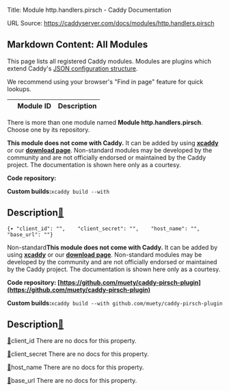 Title: Module http.handlers.pirsch - Caddy Documentation

URL Source: https://caddyserver.com/docs/modules/http.handlers.pirsch

Markdown Content:
All Modules
-----------

This page lists all registered Caddy modules. Modules are plugins which extend Caddy's [JSON configuration structure](https://caddyserver.com/docs/json/).

We recommend using your browser's "Find in page" feature for quick lookups.

|  | Module ID | Description |
| --- | --- | --- |

There is more than one module named **Module http.handlers.pirsch**. Choose one by its repository.

**This module does not come with Caddy.** It can be added by using **[xcaddy](https://caddyserver.com/docs/build#xcaddy)** or our **[download page](https://caddyserver.com/download)**. Non-standard modules may be developed by the community and are not officially endorsed or maintained by the Caddy project. The documentation is shown here only as a courtesy.

**Code repository:**

**Custom builds:**`xcaddy build --with`

Description[🔗](https://caddyserver.com/docs/modules/http.handlers.pirsch#docs "Direct link")
---------------------------------------------------------------------------------------------

`{▾	"client_id": "",	"client_secret": "",	"host_name": "",	"base_url": ""}`

Non-standard**This module does not come with Caddy.** It can be added by using **[xcaddy](https://caddyserver.com/docs/build#xcaddy)** or our **[download page](https://caddyserver.com/download)**. Non-standard modules may be developed by the community and are not officially endorsed or maintained by the Caddy project. The documentation is shown here only as a courtesy.

**Code repository: [https://github.com/muety/caddy-pirsch-plugin](https://github.com/muety/caddy-pirsch-plugin)**

**Custom builds:**`xcaddy build --with github.com/muety/caddy-pirsch-plugin`

Description[🔗](https://caddyserver.com/docs/modules/http.handlers.pirsch#docs "Direct link")
---------------------------------------------------------------------------------------------

[🔗](https://caddyserver.com/docs/modules/http.handlers.pirsch#client_id)client_id
There are no docs for this property.

[🔗](https://caddyserver.com/docs/modules/http.handlers.pirsch#client_secret)client_secret
There are no docs for this property.

[🔗](https://caddyserver.com/docs/modules/http.handlers.pirsch#host_name)host_name
There are no docs for this property.

[🔗](https://caddyserver.com/docs/modules/http.handlers.pirsch#base_url)base_url
There are no docs for this property.

